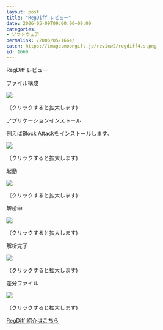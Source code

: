 ```yaml
---
layout: post
title: "RegDiff レビュー"
date: 2006-05-09T09:00:00+09:00
categories:
- ソフトウェア
permalink: /2006/05/1664/
catch: https://image.moongift.jp/review2/regdiff4.s.png
id: 1660
---
```

RegDiff レビュー  
<!--more-->

ファイル構成

  

[![](https://image.moongift.jp/review2/regdiff1.s.png)](https://image.moongift.jp/review2/regdiff1.png)  
  
（クリックすると拡大します)

  

アプリケーションインストール

  

例えばBlock Attackをインストールします。

  

[![](https://image.moongift.jp/review2/regdiff2.s.png)](https://image.moongift.jp/review2/regdiff2.png)  
  
（クリックすると拡大します)

  

起動

  

[![](https://image.moongift.jp/review2/regdiff3.s.png)](https://image.moongift.jp/review2/regdiff3.png)  
  
（クリックすると拡大します)

  

解析中

  

[![](https://image.moongift.jp/review2/regdiff4.s.png)](https://image.moongift.jp/review2/regdiff4.png)  
  
（クリックすると拡大します)

  

解析完了

  

[![](https://image.moongift.jp/review2/regdiff5.s.png)](https://image.moongift.jp/review2/regdiff5.png)  
  
（クリックすると拡大します)

  

差分ファイル

  

[![](https://image.moongift.jp/review2/regdiff6.s.png)](https://image.moongift.jp/review2/regdiff6.png)  
  
（クリックすると拡大します)

  

[RegDiff 紹介はこちら](http://fw.moongift.jp/intro/i-1658.html)


